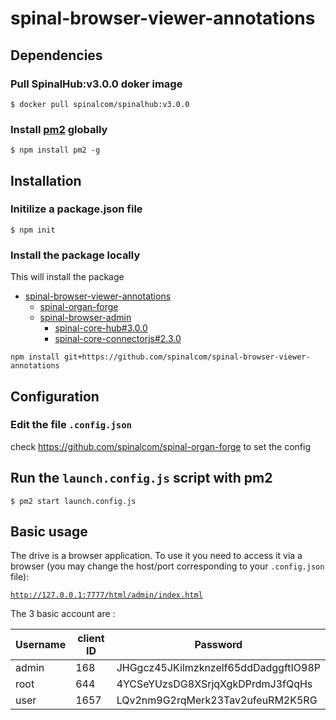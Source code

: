 # spinal-browser-viewer-annotations

## Dependencies

### Pull SpinalHub:v3.0.0 doker image
```
$ docker pull spinalcom/spinalhub:v3.0.0
```
### Install [pm2](https://github.com/Unitech/pm2) globally
```
$ npm install pm2 -g
```


## Installation

### Initilize a package.json file

```
$ npm init
```

### Install the package locally

This will install the package
  - [spinal-browser-viewer-annotations](https://github.com/spinalcom/spinal-browser-viewer-annotations)
    - [spinal-organ-forge](https://github.com/spinalcom/spinal-organ-forge)
    - [spinal-browser-admin](https://github.com/spinalcom/spinal-browser-admin)
      - [spinal-core-hub#3.0.0](https://github.com/spinalcom/spinal-core-hub)
      - [spinal-core-connectorjs#2.3.0](https://github.com/spinalcom/spinal-core-connectorjs)


```
npm install git+https://github.com/spinalcom/spinal-browser-viewer-annotations
```

## Configuration

### Edit the file `.config.json`
check https://github.com/spinalcom/spinal-organ-forge to set the config 

## Run the `launch.config.js` script with pm2
```
$ pm2 start launch.config.js
```

## Basic usage

The drive is a browser application. To use it you need to access it via a browser (you may change the host/port corresponding to your `.config.json` file):

[`http://127.0.0.1:7777/html/admin/index.html`](http://127.0.0.1:7777/html/admin/index.html)

The 3 basic account are :

Username | client ID | Password
-|-|-
admin | 168 | JHGgcz45JKilmzknzelf65ddDadggftIO98P
root | 644 | 4YCSeYUzsDG8XSrjqXgkDPrdmJ3fQqHs
user | 1657 | LQv2nm9G2rqMerk23Tav2ufeuRM2K5RG
